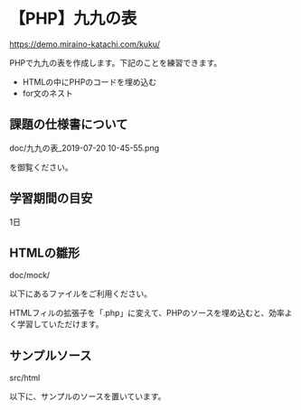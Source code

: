 #  【PHP】九九の表

https://demo.miraino-katachi.com/kuku/

PHPで九九の表を作成します。下記のことを練習できます。
- HTMLの中にPHPのコードを埋め込む
- for文のネスト

## 課題の仕様書について

doc/九九の表_2019-07-20 10-45-55.png

を御覧ください。

## 学習期間の目安

1日

## HTMLの雛形

doc/mock/

以下にあるファイルをご利用ください。

HTMLフィルの拡張子を「.php」に変えて、PHPのソースを埋め込むと、効率よく学習していただけます。

## サンプルソース

src/html

以下に、サンプルのソースを置いています。
